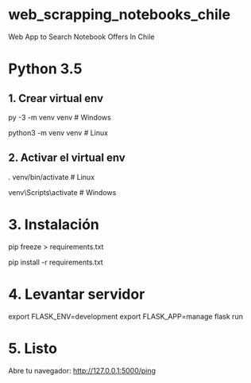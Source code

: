 # web_scrapping_notebooks_chile
Web App to Search Notebook Offers In Chile
# Python 3.5
## 1. Crear virtual env
py -3 -m venv venv  # Windows

python3 -m venv venv  # Linux

## 2. Activar el virtual env
. venv/bin/activate  # Linux

venv\Scripts\activate  # Windows

# 3. Instalación
pip freeze > requirements.txt
 
pip install -r requirements.txt  

# 4. Levantar servidor
export FLASK_ENV=development
export FLASK_APP=manage
flask run

# 5. Listo
Abre tu navegador: http://127.0.0.1:5000/ping

